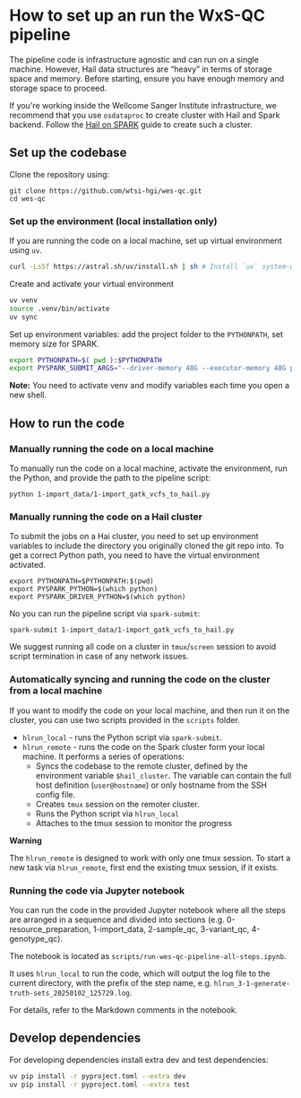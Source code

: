 # How to set up an run the WxS-QC pipeline

The pipeline code is infrastructure agnostic and can run on a single machine.
However, Hail data structures are “heavy” in terms of storage space and memory.
Before starting, ensure you have enough memory and storage space to proceed.

If you're working inside the Wellcome Sanger Institute infrastructure,
we recommend that you use `osdataproc` to create cluster with Hail and Spark backend.
Follow the [Hail on SPARK](https://hgi-projects.pages.internal.sanger.ac.uk/documentation/docs/tutorials/hail-on-spark/)
guide to create such a cluster.


## Set up the codebase

Clone the repository using:
```shell
git clone https://github.com/wtsi-hgi/wes-qc.git
cd wes-qc
```

### Set up the environment (local installation only)

If you are running the code on a local machine,
set up virtual environment using `uv`.

```bash
curl -LsSf https://astral.sh/uv/install.sh | sh # Install `uv` system-wide
```

Create and activate your virtual environment
```bash
uv venv
source .venv/bin/activate
uv sync
```

Set up environment variables:
add the project folder to the `PYTHONPATH`,
set memory size for SPARK.

```bash
export PYTHONPATH=$( pwd ):$PYTHONPATH
export PYSPARK_SUBMIT_ARGS="--driver-memory 48G --executor-memory 48G pyspark-shell"
```

**Note:** You need to activate venv and modify variables each time you open a new shell.

## How to run the code

### Manually running the code on a local machine

To manually run the code on a local machine,
activate the environment, run the Python, and provide the path to the pipeline script:

```shell
python 1-import_data/1-import_gatk_vcfs_to_hail.py
```

### Manually running the code on a Hail cluster

To submit the jobs on a Hai cluster, you need to set up environment variables
to include the directory you originally cloned the git repo into.
To get a correct Python path, you need to have the virtual environment activated.

```shell
export PYTHONPATH=$PYTHONPATH:$(pwd)
export PYSPARK_PYTHON=$(which python)
export PYSPARK_DRIVER_PYTHON=$(which python)
```

No you can run the pipeline script via `spark-submit`:

```shell
spark-submit 1-import_data/1-import_gatk_vcfs_to_hail.py
```

We suggest running all code on a cluster in `tmux`/`screen` session to avoid
script termination in case of any network issues.


### Automatically syncing and running the code on the cluster from a local machine

If you want to modify the code on your local machine,
and then run it on the cluster, you can use two scripts provided
in the `scripts` folder.

* `hlrun_local` - runs the Python script via `spark-submit`.
* `hlrun_remote` - runs the code on the Spark cluster form your local machine.
  It performs a series of operations:
  * Syncs the codebase to the remote cluster, defined by the environment variable `$hail_cluster`.
    The variable can contain the full host definition (`user@hostname`) or only hostname from the SSH config file.
  * Creates `tmux` session on the remoter cluster.
  * Runs the Python script via `hlrun_local`
  * Attaches to the tmux session to monitor the progress

**Warning**

The `hlrun_remote` is designed to work with only one tmux session.
To start a new task via `hlrun_remote`, first end the existing tmux session, if it exists.


### Running the code via Jupyter notebook

You can run the code in the provided Jupyter notebook
where all the steps are arranged in a sequence and divided into sections
(e.g. 0-resource_preparation, 1-import_data, 2-sample_qc, 3-variant_qc, 4-genotype_qc).

The notebook is located as `scripts/run-wes-qc-pipeline-all-steps.ipynb`.

It uses `hlrun_local` to run the code, which will output the log file to the current directory,
with the prefix of the step name, e.g. `hlrun_3-1-generate-truth-sets_20250102_125729.log`.

For details, refer to the Markdown comments in the notebook.

## Develop dependencies

For developing dependencies install extra dev and test dependencies:

```bash
uv pip install -r pyproject.toml --extra dev
uv pip install -r pyproject.toml --extra test
```
